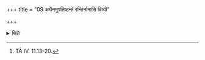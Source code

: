 +++
title = "09 अथैनमुपतिष्ठन्ते रन्तिर्नामासि दिव्यो"

+++

<details><summary>थिते</summary>

9. With rantir nāmāsi...[^1] (all the participants) stand near while praising (the Pravargya). 

[^1]: TĀ IV. 11.13-20. 
</details>
